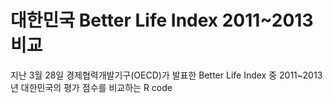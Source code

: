 대한민국 Better Life Index 2011~2013 비교
===

지난 3월 28일 경제협력개발기구(OECD)가 발표한 Better Life Index 중 
2011~2013년 대한민국의 평가 점수를 비교하는 R code
